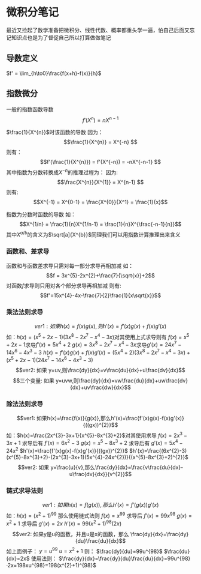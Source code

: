 # 微积分笔记
最近又捡起了数学准备把微积分、线性代数、概率都重头学一遍，怕自己后面又忘记知识点也是为了督促自己所以打算做做笔记
## 导数定义
$`f' = \lim_{h\to0}\frac{f(x+h)-f(x)}{h}`$
## 指数微分

一般的指数函数导数
$$f'(X^{n}) = nX^{n-1}$$

$`\frac{1}{X^{n}}`$时该函数的导数
因为：$$\frac{1}{X^{n}} = X^{-n} $$
则有：$$f'(\frac{1}{X^{n}}) = f'(X^{-n}) = -nX^{-n-1} $$
其中指数为分数转换成$X^{-n}$的推理过程为：
因为: $$\frac{X^{n}}{X^{1}} = X^{n-1} $$
则有: $$X^{-1} = X^{0-1} = \frac{X^{0}}{X^1} = \frac{1}{x}$$

指数为分数时函数的导数
如：$$X^{1/n} = \frac{1}{n}X^{1/n-1} = \frac{1}{n}X^{\frac{-n-1}{n}}$$
其中$X^{a/b}$的含义为$\sqrt[a]{X^{b}}$同理我们可以用指数计算推理出来含义

### 函数和、差求导
函数和与函数差求导只需对每一部分求导再相加减
如：
$$f = 3x^{5}-2x^{2}+\frac{7}{\sqrt{x}}+2$$
对函数$f$求导则只用对各个部分求导再相加减
则有:
$$f'=15x^{4}-4x-\frac{7}{2}\frac{1}{x\sqrt{x}}$$

### 乘法法则求导
$$ver1: 如果 h(x)=f(x)g(x),则h'(x)=f'(x)g(x)+f(x)g'(x)$$
如：$h(x)=(x^{5}+2x-1)(3x^{8}-2x^{7}-x^{4}-3x)$对其使用上式求导则有
$f(x)= x^{5}+2x-1$求导$f'(x)=5x^{4}+2$
$g(x)= 3x^{8}-2x^{7}-x^{4}-3x$求导$g'(x)=24x^{7}-14x^{6}-4x^{3}-3$
$h(x)= f'(x)g(x)+f(x)g'(x) = (5x^{4}+2)(3x^{8}-2x^{7}-x^{4}-3x)+(x^{5}+2x-1)(24x^{7}-14x^{6}-4x^{3}-3)$
$$ver2: 如果 y=uv,则\frac{dy}{dx}=v\frac{du}{dx}+u\frac{dv}{dx}$$
$$三个变量: 如果 y=uvw,则\frac{dy}{dx}=vw\frac{du}{dx}+uw\frac{dv}{dx}+uv\frac{dw}{dx}$$

### 除法法则求导
$$ver1: 如果h(x)=\frac{f(x)}{g(x)},那么h'(x)=\frac{f'(x)g(x)-f(x)g'(x)}{((gx))^{2}}$$
如：$h(x)=\frac{2x^{3}-3x+1}{x^{5}-8x^{3}+2}$对其使用求导
$f(x)=2x^{3}-3x+1$ 求导后有 $f'(x)=6x^{2}-3$
$g(x)=x^{5}-8x^{3}+2$ 求导后有 $g'(x)=5x^{4}-24x^{2}$
$h'(x)=\frac{f'(x)g(x)-f(x)g'(x)}{((gx))^{2}}$
$h'(x)=\frac{(6x^{2}-3)(x^{5}-8x^{3}+2)-(2x^{3}-3x+1)(5x^{4}-24x^{2})}{(x^{5}-8x^{3}+2)^{2}}$
$$ver2: 如果 y=\frac{u}{v},那么\frac{dy}{dx}=\frac{v\frac{du}{dx}-u\frac{dv}{dx}}{v^{2}}$$

### 链式求导法则
$$ver1: 如果h(x)=f(g(x)),那么h'(x)=f'(g(x))g'(x)$$
如：$h(x)=(x^{2}+1)^{99}$ 那么使用链式法则
$f(x)=x^{99}$ 求导后 $f'(x)=99x^{98}$
$g(x)=x^{2}+1$ 求导后 $g'(x)=2x$
$h'(x)=99(x^{2}+1)^{98}(2x)$
$$ver2: 如果y是u的函数，并且u是x的函数，那么 \frac{dy}{dx}=\frac{dy}{du}\frac{du}{dx}$$
如上面例子： $y=u^{99}$   $u=x^{2}+1$
则：        $\frac{dy}{du}=99u^{98}$   $\frac{du}{dx}=2x$
使用法则：   $\frac{dy}{dx}=\frac{dy}{du}\frac{du}{dx}=99u^{98}·2x=198xu^{98}=198(x^{2}+1)^{98}$
